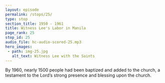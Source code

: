 ```yaml
---
layout: episode
permalink: /stops/25/
type: stop
section_title: 1950 - 1961
title: Witness Lee's Labor in Manila
page_rank: 25
stop_id: 25
audio_file: hc-audio-scored-25.mp3
hero_images:
 - path: img-25.jpg
   alt_text: Witness Lee with the Saints
---
```


By 1960, nearly 1500 people had been baptized and added to the church, 
a testament to the Lord’s strong presence and blessing upon the church.

<!---
title: 李常受在馬尼拉勞苦作工

1960年約有一千五百位受浸和加入召會，這是主剛強同在和祝福召會的見證。
-->

<!--- TRANSCRIPT
By 1960, in just a span of 10 years, nearly 1500 people had been baptized and added to the church. This remarkable growth was truly a testament to the Lord’s strong presence and blessing upon the church.

直至1960年，十年間受浸歸主者將近一千五百人，可見有主的同在與祝福。
-->